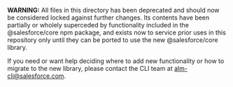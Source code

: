 
**WARNING:** All files in this directory has been deprecated and should now be considered locked against further changes.  Its contents
have been partially or wholely superceded by functionality included in the @salesforce/core npm package, and exists
now to service prior uses in this repository only until they can be ported to use the new @salesforce/core library.


If you need or want help deciding where to add new functionality or how to migrate to the new library, please
contact the CLI team at alm-cli@salesforce.com.